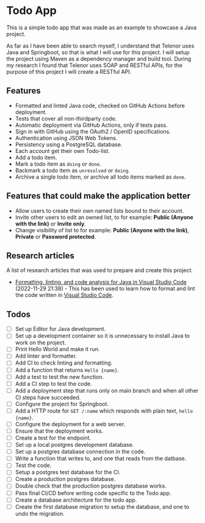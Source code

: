 # Todo App

This is a simple todo app that was made as an example to showcase a Java
project.

As far as I have been able to search myself, I understand that Telenor uses Java
and Springboot, so that is what I will use for this project. I will setup the
project using Maven as a dependency manager and build tool. During my research I
found that Telenor uses SOAP and RESTful APIs, for the purpose of this project I
will create a RESTful API.

## Features

- Formatted and linted Java code, checked on GitHub Actions before deployment.
- Tests that cover all non-thirdparty code.
- Automatic deployment via GitHub Actions, only if tests pass.
- Sign in with GitHub using the OAuth2 / OpenID specifications.
- Authentication using JSON Web Tokens.
- Persistency using a PostgreSQL database.
- Each account get their own Todo-list.
- Add a todo item.
- Mark a todo item as `doing` or `done`.
- Backmark a todo item as `unresolved` or `doing`.
- Archive a single todo item, or archive all todo items marked as `done`.

## Features that could make the application better

- Allow users to create their own named lists bound to their account.
- Invite other users to edit an owned list, to for example: **Public (Anyone
  with the link)** or **Invite only**.
- Change visibility of list to for example: **Public (Anyone with the link)**,
  **Private** or **Password protected**.

## Research articles

A list of research articles that was used to prepare and create this project.

- [Formatting, linting, and code analysis for Java in Visual Studio Code](https://code.visualstudio.com/docs/java/java-linting)
  (2022-11-29 21:38) - This has been used to learn how to format and lint the
  code written in [Visual Studio Code](https://code.visualstudio.com).

## Todos

- [ ] Set up Editor for Java development.
- [ ] Set up a development container so it is unnecessary to install Java to
      work on the project.
- [ ] Print Hello World and make it run.
- [ ] Add linter and formatter.
- [ ] Add CI to check linting and formatting.
- [ ] Add a function that returns `Hello {name}`.
- [ ] Add a test to test the new function.
- [ ] Add a CI step to test the code.
- [ ] Add a deployment step that runs only on main branch and when all other CI
      steps have succeeded.
- [ ] Configure the project for Springboot.
- [ ] Add a HTTP route for `GET /:name` which responds with plain text,
      `hello {name}`.
- [ ] Configure the deployment for a web server.
- [ ] Ensure that the deployment works.
- [ ] Create a test for the endpoint.
- [ ] Set up a local postgres development database.
- [ ] Set up a postgres database connection in the code.
- [ ] Write a function that writes to, and one that reads from the datbase.
- [ ] Test the code.
- [ ] Setup a postgres test database for the CI.
- [ ] Create a production postgres database.
- [ ] Double check that the production postgres database works.
- [ ] Pass final CI/CD before writing code specific to the Todo app.
- [ ] Create a database architecture for the todo app.
- [ ] Create the first database migration to setup the database, and one to undo
      the migration.
